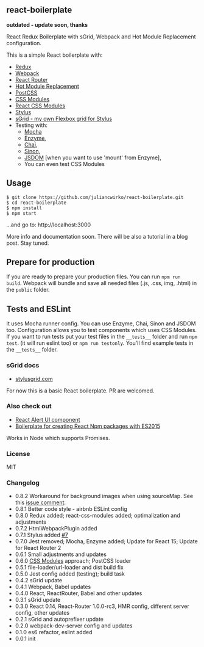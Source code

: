 ## react-boilerplate

**outdated - update soon, thanks**

React Redux Boilerplate with sGrid, Webpack and Hot Module Replacement configuration.

This is a simple React boilerplate with:

- [Redux](http://redux.js.org/)
- [Webpack](https://www.npmjs.com/package/webpack)
- [React Router](https://www.npmjs.com/package/react-router)
- [Hot Module Replacement](https://webpack.github.io/docs/hot-module-replacement-with-webpack.html)
- [PostCSS](https://github.com/postcss/postcss)
- [CSS Modules](https://github.com/css-modules/css-modules)
- [React CSS Modules](https://github.com/gajus/react-css-modules)
- [Stylus](https://www.npmjs.com/package/stylus)
- [sGrid - my own Flexbox grid for Stylus](http://stylusgrid.com)
- Testing with:
  - [Mocha](https://mochajs.org/)
  - [Enzyme](http://airbnb.io/enzyme/),
  - [Chai](http://chaijs.com/),
  - [Sinon](http://sinonjs.org/),
  - [JSDOM](https://github.com/tmpvar/jsdom) [when you want to use 'mount' from Enzyme],
  - You can even test CSS Modules

## Usage

```
$ git clone https://github.com/juliancwirko/react-boilerplate.git
$ cd react-boilerplate
$ npm install
$ npm start
```
...and go to: http://localhost:3000

More info and documentation soon. There will be also a tutorial in a blog post. Stay tuned.

## Prepare for production

If you are ready to prepare your production files. You can run `npm run build`. Webpack will bundle and save all needed files (.js, .css, img, .html) in the `public` folder.

## Tests and ESLint

It uses Mocha runner config. You can use Enzyme, Chai, Sinon and JSDOM too.
Configuration allows you to test components which uses CSS Modules.
If you want to run tests put your test files in the `__tests__` folder and run `npm test`. (it will run eslint too) or `npm run testonly`.
You'll find example tests in the `__tests__` folder.

### sGrid docs

- [stylusgrid.com](http://stylusgrid.com)

For now this is a basic React boilerplate. PR are welcomed.

### Also check out

- [React Alert UI component](https://github.com/juliancwirko/react-s-alert)
- [Boilerplate for creating React Npm packages with ES2015](https://github.com/juliancwirko/react-npm-boilerplate)

Works in Node which supports Promises.

### License

MIT

### Changelog

- 0.8.2 Workaround for background images when using sourceMap. See this [issue comment](https://github.com/juliancwirko/react-redux-webpack-meteor/issues/1#issuecomment-226962247).
- 0.8.1 Better code style - airbnb ESLint config
- 0.8.0 Redux added; react-css-modules added; optimalization and adjustments
- 0.7.2 HtmlWebpackPlugin added
- 0.7.1 Stylus added [#7](https://github.com/juliancwirko/react-boilerplate/issues/7)
- 0.7.0 Jest removed; Mocha, Enzyme added; Update for React 15; Update for React Router 2
- 0.6.1 Small adjustments and updates
- 0.6.0 [CSS Modules](https://github.com/css-modules/css-modules) approach; PostCSS loader
- 0.5.1 file-loader/url-loader and dist build fix
- 0.5.0 Jest config added (testing); build task
- 0.4.2 sGrid update
- 0.4.1 Webpack, Babel updates
- 0.4.0 React, ReactRouter, Babel and other updates
- 0.3.1 sGrid update
- 0.3.0 React 0.14, React-Router 1.0.0-rc3, HMR config, different server config, other updates
- 0.2.1 sGrid and autoprefixer update
- 0.2.0 webpack-dev-server config and updates
- 0.1.0 es6 refactor, eslint added
- 0.0.1 init
